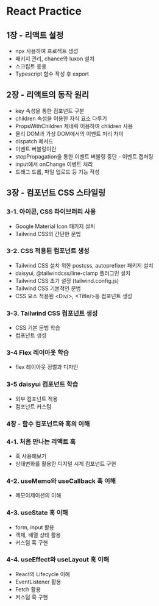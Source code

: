 # React Practice

## 1장 - 리액트 설정

-   npx 사용하여 프로젝트 생성
-   패키지 관리, chance와 luxon 설치
-   스크립트 응용
-   Typescript 함수 작성 후 export

## 2장 - 리액트의 동작 원리

-   key 속성을 통한 컴포넌트 구분
-   children 속성을 이용한 자식 요소 다루기
-   PropsWithChildren 제네릭 이용하여 chlidren 사용
-   물리 DOM과 가상 DOM에서의 이벤트 처리 차이
-   dispatch 메서드
-   이벤트 버블링이란
-   stopPropagation을 통한 이벤트 버블링 중단 - 이벤트 캡쳐링
-   input에서 onChange 이벤트 처리
-   드래그 드롭, 파일 업로드 등 기능 작성

## 3장 - 컴포넌트 CSS 스타일링

### 3-1. 아이콘, CSS 라이브러리 사용

-   Google Material Icon 패키지 설치
-   Tailwind CSS의 간단한 문법

### 3-2. CSS 적용된 컴포넌트 생성

-   Tailwind CSS 설치 위한 postcss, autoprefixer 패키지 설치
-   daisyui, @tailwindcss/line-clamp 플러그인 설치
-   Tailwind CSS 초기 설정 (tailwind.config.js)
-   Tailwind CSS 기본적인 문법
-   CSS 요소 적용된 \<Div\/\>, \<Title\/\>등 컴포넌트 생성

### 3-3. Tailwind CSS 컴포넌트 생성

-   CSS 기본 문법 학습
-   컴포넌트 생성

### 3-4 Flex 레이아웃 학습

-   flex 레이아웃 정렬과 디자인

### 3-5 daisyui 컴포넌트 학습

-   외부 컴포넌트 적용
-   컴포넌트 커스텀

### 4장 - 함수 컴포넌트와 훅의 이해

### 4-1. 처음 만나는 리액트 훅

-   훅 사용해보기
-   상태변화를 활용한 디지털 시계 컴포넌트 구현

### 4-2. useMemo와 useCallback 훅 이해

-   메모이제이션의 이해

### 4-3. useState 훅 이해

-   form, input 활용
-   객체, 배열 상태 활용
-   커스텀 훅 구현

### 4-4. useEffect와 useLayout 훅 이해

-   React의 Lifecycle 이해
-   EventListener 활용
-   Fetch 활용
-   커스텀 훅 구현
